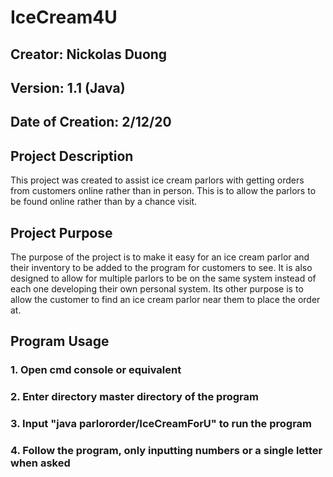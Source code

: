 # IceCream4U
## Creator: Nickolas Duong
## Version: 1.1 (Java)
## Date of Creation: 2/12/20
## Project Description
This project was created to assist ice cream parlors with getting orders from customers online rather than in person. This is to allow the parlors to be found online rather than by a chance visit.
## Project Purpose
The purpose of the project is to make it easy for an ice cream parlor and their inventory to be added to the program for customers to see. It is also designed to allow for multiple parlors to be on the same system instead of each one developing their own personal system. Its other purpose is to allow the customer to find an ice cream parlor near them to place the order at.
## Program Usage
### 1. Open cmd console or equivalent
### 2. Enter directory master directory of the program
### 3. Input "java parlororder/IceCreamForU" to run the program
### 4. Follow the program, only inputting numbers or a single letter when asked
